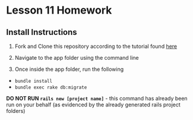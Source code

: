 # Lesson 11 Homework

## Install Instructions

1) Fork and Clone this repository according to the tutorial found [here](https://github.com/BE101KG/homework-assignment-instructions/blob/master/git_github_tutorial.pdf)

2) Navigate to the app folder using the command line

3) Once inside the app folder, run the following
 - ``bundle install``
 - ``bundle exec rake db:migrate``

**DO NOT RUN ``rails new [project name]``** - this command has already been run on your behalf (as evidenced by the already generated rails project folders)
